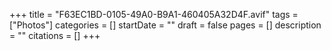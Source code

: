 +++
title = "F63EC1BD-0105-49A0-B9A1-460405A32D4F.avif"
tags = ["Photos"]
categories = []
startDate = ""
draft = false
pages = []
description = ""
citations = []
+++
